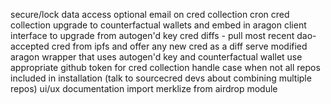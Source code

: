 secure/lock data access
optional email on cred collection
cron cred collection
upgrade to counterfactual wallets and embed in aragon client
interface to upgrade from autogen'd key
cred diffs - pull most recent dao-accepted cred from ipfs and offer any new cred as a diff
serve modified aragon wrapper that uses autogen'd key and counterfactual wallet
use appropriate github token for cred collection
handle case when not all repos included in installation (talk to sourcecred devs about combining multiple repos)
ui/ux
documentation
import merklize from airdrop module
